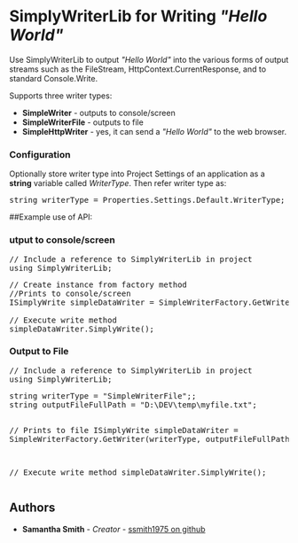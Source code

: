  # SimplyWriterLib for Writing <i>"Hello World"</i>
Use SimplyWriterLib to output <i>"Hello World"</i> into the various forms of output streams such as the FileStream, HttpContext.CurrentResponse, and to standard Console.Write.

Supports three writer types:

* <b>SimpleWriter</b> - outputs to console/screen
* <b>SimpleWriterFile</b> - outputs to file
* <b>SimpleHttpWriter</b> - yes, it can send a <i>"Hello World"</i> to the web browser.

<h3>Configuration</h3>
Optionally store writer type into Project Settings of an application as a <b>string</b> variable called <var>WriterType</var>. Then refer writer type as:

<pre>
string writerType = Properties.Settings.Default.WriterType;
</pre>

##Example use of API:
<h3>utput to console/screen</h3>
<pre>
// Include a reference to SimplyWriterLib in project
using SimplyWriterLib;
</pre>

<pre>
// Create instance from factory method
//Prints to console/screen
ISimplyWrite simpleDataWriter = SimpleWriterFactory.GetWriter();

// Execute write method
simpleDataWriter.SimplyWrite();
</pre>

<h3>Output to File</h3>
<pre>
// Include a reference to SimplyWriterLib in project
using SimplyWriterLib;
</pre>
<pre>
string writerType = "SimpleWriterFile";;
string outputFileFullPath = "D:\DEV\temp\myfile.txt";


// Prints to file
ISimplyWrite simpleDataWriter = SimpleWriterFactory.GetWriter(writerType, outputFileFullPath);

// Execute write method
simpleDataWriter.SimplyWrite();
</pre>

## Authors

* **Samantha Smith** - *Creator* - [ssmith1975 on github](https://github.com/ssmith1975/)
